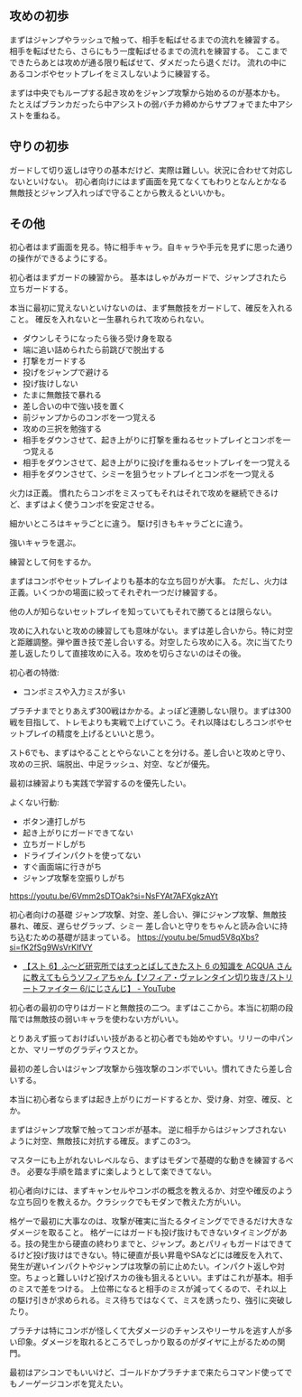 ## 攻めの初歩

まずはジャンプやラッシュで触って、相手を転ばせるまでの流れを練習する。
相手を転ばせたら、さらにもう一度転ばせるまでの流れを練習する。
ここまでできたらあとは攻めが通る限り転ばせて、ダメだったら退くだけ。
流れの中にあるコンボやセットプレイをミスしないように練習する。

まずは中央でもループする起き攻めをジャンプ攻撃から始めるのが基本かも。
たとえばブランカだったら中アシストの弱バチカ締めからサプフォでまた中アシストを重ねる。

## 守りの初歩

ガードして切り返しは守りの基本だけど、実際は難しい。状況に合わせて対応しないといけない。
初心者向けにはまず画面を見てなくてもわりとなんとかなる無敵技とジャンプ入れっぱで守ることから教えるといいかも。

## その他

初心者はまず画面を見る。特に相手キャラ。自キャラや手元を見ずに思った通りの操作ができるようにする。

初心者はまずガードの練習から。
基本はしゃがみガードで、ジャンプされたら立ちガードする。

本当に最初に覚えないといけないのは、まず無敵技をガードして、確反を入れること。
確反を入れないと一生暴れられて攻められない。

- ダウンしそうになったら後ろ受け身を取る
- 端に追い詰められたら前跳びで脱出する
- 打撃をガードする
- 投げをジャンプで避ける
- 投げ抜けしない
- たまに無敵技で暴れる
- 差し合いの中で強い技を置く
- 前ジャンプからのコンボを一つ覚える
- 攻めの三択を勉強する
- 相手をダウンさせて、起き上がりに打撃を重ねるセットプレイとコンボを一つ覚える
- 相手をダウンさせて、起き上がりに投げを重ねるセットプレイを一つ覚える
- 相手をダウンさせて、シミーを狙うセットプレイとコンボを一つ覚える

火力は正義。
慣れたらコンボをミスってもそれはそれで攻めを継続できるけど、まずはよく使うコンボを安定させる。

細かいところはキャラごとに違う。
駆け引きもキャラごとに違う。

強いキャラを選ぶ。

練習として何をするか。

まずはコンボやセットプレイよりも基本的な立ち回りが大事。
ただし、火力は正義。いくつかの場面に絞ってそれぞれ一つだけ練習する。

他の人が知らないセットプレイを知っていてもそれで勝てるとは限らない。

攻めに入れないと攻めの練習しても意味がない。まずは差し合いから。特に対空と距離調整。弾や置き技で差し合いする。対空したら攻めに入る。次に当てたり差し返したりして直接攻めに入る。攻めを切らさないのはその後。

初心者の特徴:

- コンボミスや入力ミスが多い

プラチナまでとりあえず300戦はかかる。よっぽど連勝しない限り。まずは300戦を目指して、トレモよりも実戦で上げていこう。それ以降はむしろコンボやセットプレイの精度を上げるといいと思う。

スト6でも、まずはやることとやらないことを分ける。差し合いと攻めと守り、攻めの三択、端脱出、中足ラッシュ、対空、などが優先。

最初は練習よりも実践で学習するのを優先したい。

よくない行動:

- ボタン連打しがち
- 起き上がりにガードできてない
- 立ちガードしがち
- ドライブインパクトを使ってない
- すぐ画面端に行きがち
- ジャンプ攻撃を空振りしがち

https://youtu.be/6Vmm2sDTOak?si=NsFYAt7AFXgkzAYt

初心者向けの基礎
ジャンプ攻撃、対空、差し合い、弾にジャンプ攻撃、無敵技暴れ、確反、遅らせグラップ、シミー
差し合いと守りをちゃんと読み合いに持ち込むための基礎が詰まっている。
https://youtu.be/5mud5V8qXbs?si=fK2fSg9WsVrKIfVY

- [【スト 6】ふ～ど研究所ではすっとばしてきたスト 6 の知識を ACQUA さんに教えてもらうソフィアちゃん【ソフィア・ヴァレンタイン切り抜き/ストリートファイター 6/にじさんじ】 - YouTube](https://youtu.be/agygi7EK3PQ?si=38zjBZ04hnhaFKw9)

初心者の最初の守りはガードと無敵技の二つ。まずはここから。本当に初期の段階では無敵技の弱いキャラを使わない方がいい。

とりあえず振っておけばいい技があると初心者でも始めやすい。リリーの中パンとか、マリーザのグラディウスとか。

最初の差し合いはジャンプ攻撃から強攻撃のコンボでいい。慣れてきたら差し合いする。

本当に初心者ならまずは起き上がりにガードするとか、受け身、対空、確反、とか。

まずはジャンプ攻撃で触ってコンボが基本。
逆に相手からはジャンプされないように対空、無敵技に対抗する確反。まずこの3つ。

マスターにも上がれないレベルなら、まずはモダンで基礎的な動きを練習するべき。
必要な手順を踏まずに楽しようとして楽できてない。

初心者向けには、まずキャンセルやコンボの概念を教えるか、対空や確反のような立ち回りを教えるか。クラシックでもモダンで教えた方がいい。

格ゲーで最初に大事なのは、攻撃が確実に当たるタイミングでできるだけ大きなダメージを取ること。
格ゲーにはガードも投げ抜けもできないタイミングがある。技の発生から硬直の終わりまでと、ジャンプ。あとパリィもガードはできてるけど投げ抜けはできない。特に硬直が長い昇竜やSAなどには確反を入れて、発生が遅いインパクトやジャンプは攻撃の前に止めたい。インパクト返しや対空。ちょっと難しいけど投げスカの後も狙えるといい。まずはこれが基本。相手のミスで差をつける。
上位帯になると相手のミスが減ってくるので、それ以上の駆け引きが求められる。ミス待ちではなくて、ミスを誘ったり、強引に突破したり。

プラチナは特にコンボが怪しくて大ダメージのチャンスやリーサルを逃す人が多い印象。ダメージを取れるところでしっかり取るのがダイヤに上がるための関門。

最初はアシコンでもいいけど、ゴールドかプラチナまで来たらコマンド使ってでもノーゲージコンボを覚えたい。
